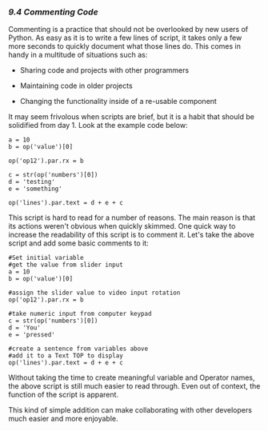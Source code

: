 
### *9.4 Commenting Code*

Commenting is a practice that should not be overlooked by new users of Python. As easy as it is to write a few lines of script, it takes only a few more seconds to quickly document what those lines do. This comes in handy in a multitude of situations such as:

* Sharing code and projects with other programmers

* Maintaining code in older projects

* Changing the functionality inside of a re-usable component


It may seem frivolous when scripts are brief, but it is a habit that should be solidified from day 1. Look at the example code below:

```
a = 10
b = op('value')[0]

op('op12').par.rx = b

c = str(op('numbers')[0])
d = 'testing'
e = 'something'

op('lines').par.text = d + e + c
```

This script is hard to read for a number of reasons. The main reason is that its actions weren't obvious when quickly skimmed. One quick way to increase the readability of this script is to comment it. Let's take the above script and add some basic comments to it:

```
#Set initial variable
#get the value from slider input
a = 10
b = op('value')[0]

#assign the slider value to video input rotation
op('op12').par.rx = b

#take numeric input from computer keypad
c = str(op('numbers')[0])
d = 'You'
e = 'pressed'

#create a sentence from variables above
#add it to a Text TOP to display
op('lines').par.text = d + e + c
```

Without taking the time to create meaningful variable and Operator names, the above script is still much easier to read through. Even out of context, the function of the script is apparent.

This kind of simple addition can make collaborating with other developers much easier and more enjoyable.